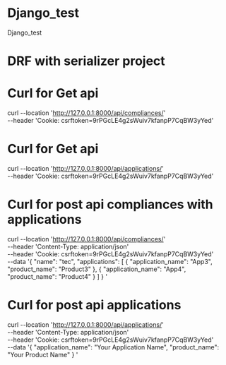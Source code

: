 # Django_test
Django_test

# DRF with serializer project 

# Curl for  Get api 
curl --location 'http://127.0.0.1:8000/api/compliances/' \
--header 'Cookie: csrftoken=9rPGcLE4g2sWuiv7kfanpP7CqBW3yYed'

# Curl for Get api 
curl --location 'http://127.0.0.1:8000/api/applications/' \
--header 'Cookie: csrftoken=9rPGcLE4g2sWuiv7kfanpP7CqBW3yYed'

# Curl for post api compliances with applications 
curl --location 'http://127.0.0.1:8000/api/compliances/' \
--header 'Content-Type: application/json' \
--header 'Cookie: csrftoken=9rPGcLE4g2sWuiv7kfanpP7CqBW3yYed' \
--data '{
  "name": "tec",
  "applications": [
    {
      "application_name": "App3",
      "product_name": "Product3"
    },
    {
      "application_name": "App4",
      "product_name": "Product4"
    }
  ]
}
'

# Curl for post api applications
curl --location 'http://127.0.0.1:8000/api/applications/' \
--header 'Content-Type: application/json' \
--header 'Cookie: csrftoken=9rPGcLE4g2sWuiv7kfanpP7CqBW3yYed' \
--data '{
  "application_name": "Your Application Name",
  "product_name": "Your Product Name"
}
'